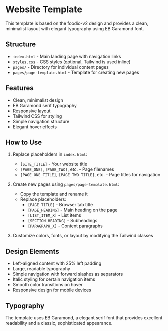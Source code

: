 # Website Template

This template is based on the foodio-v2 design and provides a clean, minimalist layout with elegant typography using EB Garamond font.

## Structure

- `index.html` - Main landing page with navigation links
- `styles.css` - CSS styles (optional, Tailwind is used inline)
- `pages/` - Directory for individual content pages
- `pages/page-template.html` - Template for creating new pages

## Features

- Clean, minimalist design
- EB Garamond serif typography
- Responsive layout
- Tailwind CSS for styling
- Simple navigation structure
- Elegant hover effects

## How to Use

1. Replace placeholders in `index.html`:
   - `[SITE_TITLE]` - Your website title
   - `[PAGE_ONE]`, `[PAGE_TWO]`, etc. - Page filenames
   - `[PAGE_ONE_TITLE]`, `[PAGE_TWO_TITLE]`, etc. - Page titles for navigation

2. Create new pages using `pages/page-template.html`:
   - Copy the template and rename it
   - Replace placeholders:
     - `[PAGE_TITLE]` - Browser tab title
     - `[PAGE_HEADING]` - Main heading on the page
     - `[LIST_ITEM_X]` - List items
     - `[SECTION_HEADING]` - Subheadings
     - `[PARAGRAPH_X]` - Content paragraphs

3. Customize colors, fonts, or layout by modifying the Tailwind classes

## Design Elements

- Left-aligned content with 25% left padding
- Large, readable typography
- Simple navigation with forward slashes as separators
- Italic styling for certain navigation items
- Smooth color transitions on hover
- Responsive design for mobile devices

## Typography

The template uses EB Garamond, a elegant serif font that provides excellent readability and a classic, sophisticated appearance.